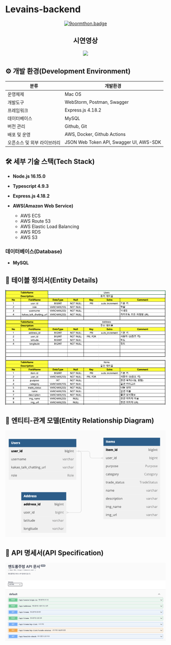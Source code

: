 # Levains-backend

<div align=center>

[![9oormthon.badge](https://9oormthon-badge.minung.dev/badge.svg?text=%EB%A5%B4%EB%B0%A9%EC%9D%B4%EB%84%A4&speed=2)](https://9oormthon-badge.minung.dev)

</div>

<div align=center> 

## 시연영상

<img src="https://user-images.githubusercontent.com/62178788/208248296-59440ce0-7f25-4f4e-af1f-8a771c358e8e.gif" width="400px"/>
</div>

## ⚙️ 개발 환경(Development Environment)

| 분류 | 개발환경                                    | 
|---|-----------------------------------------|
| 운영체제 | Mac OS                                  |
| 개발도구 | WebStorm, Postman, Swagger              |
| 프레임워크 | Express.js 4.18.2                       |
| 데이터베이스 | MySQL                    |
| 버전 관리 | Github, Git                             |
| 배포 및 운영 | AWS, Docker, Github Actions             |
| 오픈소스 및 외부 라이브러리 | JSON Web Token API, Swagger UI, AWS-SDK |

## 🛠 세부 기술 스택(Tech Stack)

- **Node.js 16.15.0**
- **Typescript 4.9.3**
- **Express.js 4.18.2**

- **AWS(Amazon Web Service)**
    - AWS ECS
    - AWS Route 53
    - AWS Elastic Load Balancing
    - AWS RDS
    - AWS S3

### 데이터베이스(Database)

- **MySQL**

## 📝 테이블 정의서(Entity Details)

![Table Description](./README_files/table_description.png)

## 🔗 엔티티-관계 모델(Entity Relationship Diagram)

![ERD](./README_files/ERD.png)

## 📌 API 명세서(API Specification)

![ERD](./README_files/api_docs.png)